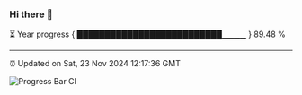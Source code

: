 ### Hi there 👋

⏳ Year progress { ██████████████████████████▁▁▁▁ } 89.48 %

---

⏰ Updated on Sat, 23 Nov 2024 12:17:36 GMT

![Progress Bar CI](https://github.com/Shyam-Makwana/GitHub-Actions-Demo/workflows/Progress%20Bar%20CI/badge.svg)
